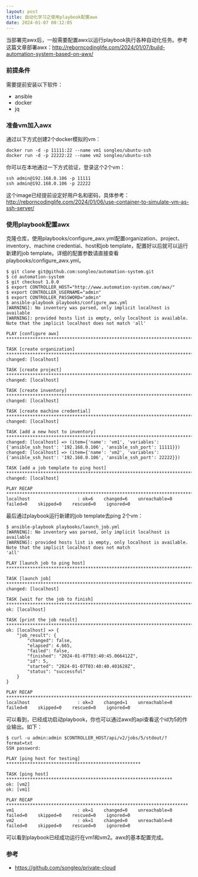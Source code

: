 ```yaml
---
layout: post
title: 自动化学习之使用playbook配置awx
date: 2024-01-07 00:12:05
---
```


当部署完awx后，一般需要配置awx以运行playbook执行各种自动化任务。参考这篇文章部署awx：http://reborncodinglife.com/2024/01/07/build-automation-system-based-on-awx/

### 前提条件

需要提前安装以下软件：

- ansible
- docker
- jq

### 准备vm加入awx

通过以下方式创建2个docker模拟的vm：

```
docker run -d -p 11111:22 --name vm1 songleo/ubuntu-ssh
docker run -d -p 22222:22 --name vm2 songleo/ubuntu-ssh
```

你可以在本地通过一下方式验证，登录这个2个vm：

```
ssh admin@192.168.0.106 -p 11111
ssh admin@192.168.0.106 -p 22222
```

这个image已经提前设定好用户名和密码，具体参考：http://reborncodinglife.com/2024/01/06/use-container-to-simulate-vm-as-ssh-server/

### 使用playbook配置awx

克隆仓库，使用playbooks/configure_awx.yml配置organization、project、inventory、machine credential、host和job template，配置好以后就可以运行新建的job template。详细的配置参数请直接查看playbooks/configure_awx.yml。

```
$ git clone git@github.com:songleo/automation-system.git
$ cd automation-system
$ git checkout 1.0.0
$ export CONTROLLER_HOST="http://www.automation-system.com/awx/"
$ export CONTROLLER_USERNAME="admin"
$ export CONTROLLER_PASSWORD="admin"
$ ansible-playbook playbooks/configure_awx.yml
[WARNING]: No inventory was parsed, only implicit localhost is available
[WARNING]: provided hosts list is empty, only localhost is available. Note that the implicit localhost does not match 'all'

PLAY [configure awx] *********************************************************************************************************

TASK [create organization] ***************************************************************************************************
changed: [localhost]

TASK [create project] ********************************************************************************************************
changed: [localhost]

TASK [create inventory] ******************************************************************************************************
changed: [localhost]

TASK [create machine credential] *********************************************************************************************
changed: [localhost]

TASK [add a new host to inventory] *******************************************************************************************
changed: [localhost] => (item={'name': 'vm1', 'variables': {'ansible_ssh_host': '192.168.0.106', 'ansible_ssh_port': 11111}})
changed: [localhost] => (item={'name': 'vm2', 'variables': {'ansible_ssh_host': '192.168.0.106', 'ansible_ssh_port': 22222}})

TASK [add a job template to ping host] ***************************************************************************************
changed: [localhost]

PLAY RECAP *******************************************************************************************************************
localhost                  : ok=6    changed=6    unreachable=0    failed=0    skipped=0    rescued=0    ignored=0
```

最后通过playbook运行新建的job template去ping 2个vm：

```
$ ansible-playbook playbooks/launch_job.yml
[WARNING]: No inventory was parsed, only implicit localhost is available
[WARNING]: provided hosts list is empty, only localhost is available. Note that the implicit localhost does not match
'all'

PLAY [launch job to ping host] ******************************************************************************************

TASK [launch job] *******************************************************************************************************
changed: [localhost]

TASK [wait for the job to finish] ***************************************************************************************
ok: [localhost]

TASK [print the job result] *********************************************************************************************
ok: [localhost] => {
    "job_result": {
        "changed": false,
        "elapsed": 4.665,
        "failed": false,
        "finished": "2024-01-07T03:40:45.066412Z",
        "id": 5,
        "started": "2024-01-07T03:40:40.401628Z",
        "status": "successful"
    }
}

PLAY RECAP **************************************************************************************************************
localhost                  : ok=3    changed=1    unreachable=0    failed=0    skipped=0    rescued=0    ignored=0
```

可以看到，已经成功启动playbook，你也可以通过awx的api查看这个id为5的作业输出。如下：

```
$ curl -u admin:admin $CONTROLLER_HOST/api/v2/jobs/5/stdout/?format=txt
SSH password:

PLAY [ping host for testing] ***************************************************

TASK [ping host] ***************************************************************
ok: [vm2]
ok: [vm1]

PLAY RECAP *********************************************************************
vm1                        : ok=1    changed=0    unreachable=0    failed=0    skipped=0    rescued=0    ignored=0
vm2                        : ok=1    changed=0    unreachable=0    failed=0    skipped=0    rescued=0    ignored=0
```

可以看到playbook已经成功运行在vm1和vm2。awx的基本配置完成。

### 参考

- https://github.com/songleo/private-cloud
